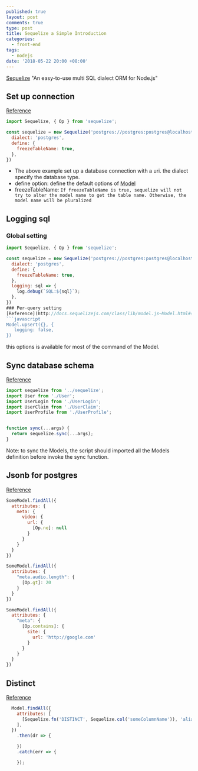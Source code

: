 ```yaml
---
published: true
layout: post
comments: true
type: post
title: Sequelize a Simple Introduction
categories:
  - front-end
tags:
  - nodejs
date: '2018-05-22 20:00 +08:00'
---
```

[Sequelize](https://github.com/sequelize/sequelize) "An easy-to-use multi SQL dialect ORM for Node.js"

## Set up connection
[Reference](http://docs.sequelizejs.com/class/lib/sequelize.js~Sequelize.html#instance-constructor-constructor)
```javascript
import Sequelize, { Op } from 'sequelize';

const sequelize = new Sequelize('postgres://postgres:postgres@localhost:5432/postgres', {
  dialect: 'postgres',
  define: {
    freezeTableName: true,
  },
})
```
- The above example set up a database connection with a uri. the dialect specify the database type.
- define option: define the default options of [Model](http://docs.sequelizejs.com/class/lib/model.js~Model.html)
- freezeTableName: `If freezeTableName is true, sequelize will not try to alter the model name to get the table name. Otherwise, the model name will be pluralized`

## Logging sql
### Global setting
```javascript
import Sequelize, { Op } from 'sequelize';

const sequelize = new Sequelize('postgres://postgres:postgres@localhost:5432/postgres', {
  dialect: 'postgres',
  define: {
    freezeTableName: true,
  },
  logging: sql => {
    log.debug(`SQL:${sql}`);
  },
})
### Per-query setting
[Reference](http://docs.sequelizejs.com/class/lib/model.js~Model.html#static-method-upsert)
```javascript
Model.upsert({}, {
   logging: false,
})
```
this options is available for most of the command of the Model.

## Sync database schema
[Reference](http://docs.sequelizejs.com/class/lib/sequelize.js~Sequelize.html#instance-method-sync)
```javascript
import sequelize from '../sequelize';
import User from './User';
import UserLogin from './UserLogin';
import UserClaim from './UserClaim';
import UserProfile from './UserProfile';


function sync(...args) {
  return sequelize.sync(...args);
}
```
Note: to sync the Models, the script should imported all the Models definition before invoke the sync function.

## Jsonb for postgres
[Reference](http://docs.sequelizejs.com/manual/tutorial/querying.html#jsonb)
```javascript
SomeModel.findAll({
  attributes: {
    meta: {
      video: {
        url: {
          [Op.ne]: null
        }
      }
    }
  }
})

SomeModel.findAll({
  attributes: {
    "meta.audio.length": {
      [Op.gt]: 20
    }
  }
})

SomeModel.findAll({
  attributes: {
    "meta": {
      [Op.contains]: {
        site: {
          url: 'http://google.com'
        }
      }
    }
  }
})
```

## Distinct
[Reference](http://docs.sequelizejs.com/class/lib/sequelize.js~Sequelize.html#static-method-fn)
```javascript
  Model.findAll({
    attributes: [
      [Sequelize.fn('DISTINCT', Sequelize.col('someColumnName')), 'aliasName'],
    ],
  })
    .then(dr => {

    })
    .catch(err => {

    });
```